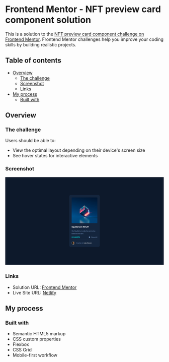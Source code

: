 # Frontend Mentor - NFT preview card component solution

This is a solution to the [NFT preview card component challenge on Frontend Mentor](https://www.frontendmentor.io/challenges/nft-preview-card-component-SbdUL_w0U). Frontend Mentor challenges help you improve your coding skills by building realistic projects.

## Table of contents

- [Overview](#overview)
  - [The challenge](#the-challenge)
  - [Screenshot](#screenshot)
  - [Links](#links)
- [My process](#my-process)
  - [Built with](#built-with)

## Overview

### The challenge

Users should be able to:

- View the optimal layout depending on their device's screen size
- See hover states for interactive elements

### Screenshot

![](./images/final-product.png)

### Links

- Solution URL: [Frontend Mentor](https://www.frontendmentor.io/solutions/nft-preview-card-ue5sZdrHNt)
- Live Site URL: [Netlify](https://lukeramljak-nft-preview-card.netlify.app/)

## My process

### Built with

- Semantic HTML5 markup
- CSS custom properties
- Flexbox
- CSS Grid
- Mobile-first workflow
